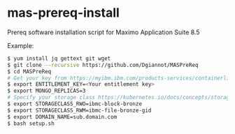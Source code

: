 # mas-prereq-install
Prereq software installation script for Maximo Application Suite 8.5

Example:
```bash
$ yum install jq gettext git wget
$ git clone --recursive https://github.com/Dgiannot/MASPreReq
$ cd MASPreReq
# Get your key from https://myibm.ibm.com/products-services/containerlibrary
$ export ENTITLEMENT_KEY=<Your entitlement key>
$ export MONGO_REPLICAS=3
# Specify your storage class https://kubernetes.io/docs/concepts/storage/persistent-volumes/
$ export STORAGECLASS_RWO=ibmc-block-bronze
$ export STORAGECLASS_RWM=ibmc-file-bronze-gid
$ export DOMAIN_NAME=sub.domain.com
$ bash setup.sh
```
